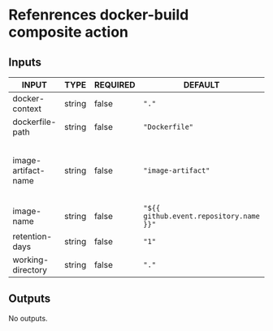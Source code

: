 # Refenrences docker-build composite action
## Inputs

<!-- AUTO-DOC-INPUT:START - Do not remove or modify this section -->

|        INPUT        |  TYPE  | REQUIRED |                 DEFAULT                 |                                                                     DESCRIPTION                                                                     |
|---------------------|--------|----------|-----------------------------------------|-----------------------------------------------------------------------------------------------------------------------------------------------------|
|   docker-context    | string |  false   |                  `"."`                  |                                                                 The docker context.                                                                 |
|   dockerfile-path   | string |  false   |             `"Dockerfile"`              |                                                               Path to the Dockerfile.                                                               |
| image-artifact-name | string |  false   |           `"image-artifact"`            | Name of the artifact that contains the Docker image.tar file to push, see https://github.com/actions/upload-artifact (Default is 'image-artifact'). |
|     image-name      | string |  false   | `"${{ github.event.repository.name }}"` |                                                                Name of Docker image.                                                                |
|   retention-days    | string |  false   |                  `"1"`                  |                                            Number of days the image artifact should be stored on GitHub.                                            |
|  working-directory  | string |  false   |                  `"."`                  |                                                    Working directory for your Docker artifacts.                                                     |

<!-- AUTO-DOC-INPUT:END -->
## Outputs

<!-- AUTO-DOC-OUTPUT:START - Do not remove or modify this section -->
No outputs.
<!-- AUTO-DOC-OUTPUT:END -->
